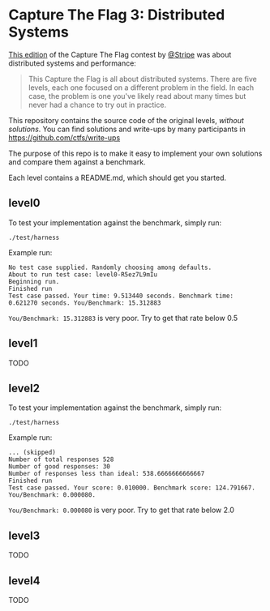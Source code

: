 Capture The Flag 3: Distributed Systems
=======================================

[This edition](https://stripe-ctf.com/about) of the Capture The Flag contest by [@Stripe](https://twitter.com/stripe)
was about distributed systems and performance:

> This Capture the Flag is all about distributed systems.
> There are five levels, each one focused on a different problem
> in the field. In each case, the problem is one you've likely
> read about many times but never had a chance to try out in practice.

This repository contains the source code of the original levels,
*without solutions*. You can find solutions and write-ups by
many participants in https://github.com/ctfs/write-ups

The purpose of this repo is to make it easy to implement your
own solutions and compare them against a benchmark.

Each level contains a README.md, which should get you started.

level0
------
To test your implementation against the benchmark, simply run:

    ./test/harness

Example run:

```
No test case supplied. Randomly choosing among defaults.
About to run test case: level0-R5ez7L9mIu
Beginning run.
Finished run
Test case passed. Your time: 9.513440 seconds. Benchmark time: 0.621270 seconds. You/Benchmark: 15.312883
```

`You/Benchmark: 15.312883` is very poor.
Try to get that rate below 0.5


level1
------
TODO


level2
------
To test your implementation against the benchmark, simply run:

    ./test/harness

Example run:

```
... (skipped)
Number of total responses 528
Number of good responses: 30
Number of responses less than ideal: 538.6666666666667
Finished run
Test case passed. Your score: 0.010000. Benchmark score: 124.791667. You/Benchmark: 0.000080.
```

`You/Benchmark: 0.000080` is very poor.
Try to get that rate below 2.0


level3
------
TODO


level4
------
TODO
